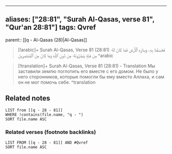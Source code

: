 
---
aliases: ["28:81", "Surah Al-Qasas, verse 81", "Qur'an 28:81"]
tags: Qvref
---

parent:: [[q - Al-Qasas (28)|Al-Qasas]]

> [!arabic]+ Surah Al-Qasas, Verse 81 (28:81)
> <span class="quran-arabic">فَخَسَفْنَا بِهِۦ وَبِدَارِهِ ٱلْأَرْضَ فَمَا كَانَ لَهُۥ مِن فِئَةٍ يَنصُرُونَهُۥ مِن دُونِ ٱللَّهِ وَمَا كَانَ مِنَ ٱلْمُنتَصِرِينَ</span>
^arabic

> [!translation]+ Surah Al-Qasas, Verse 81 (28:81) - Translation
> Мы заставили землю поглотить его вместе с его домом. Не было у него сторонников, которые помогли бы ему вместо Аллаха, и сам он не мог помочь себе.
^translation



## Related notes
```dataview
LIST from [[q - 28 - 81]]
WHERE !contains(file.name, "q - ")
SORT file.name ASC
```

### Related verses (footnote backlinks)
```dataview
LIST FROM [[q - 28 - 81]] AND #Qvref
SORT file.name ASC
```

